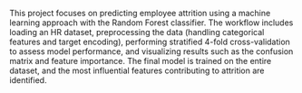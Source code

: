 This project focuses on predicting employee attrition using a machine learning approach with the Random Forest classifier. The workflow includes loading an HR dataset, preprocessing the data (handling categorical features and target encoding), performing stratified 4-fold cross-validation to assess model performance, and visualizing results such as the confusion matrix and feature importance. The final model is trained on the entire dataset, and the most influential features contributing to attrition are identified.
